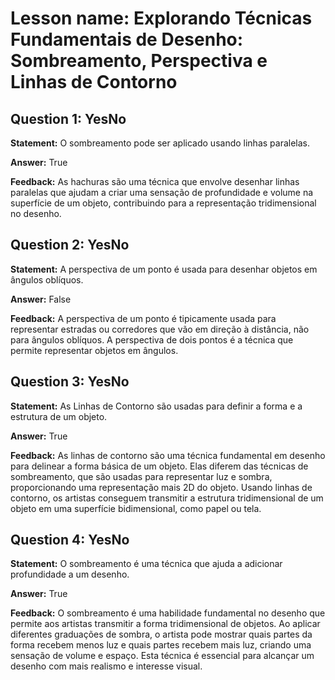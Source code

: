 # Lesson name: Explorando Técnicas Fundamentais de Desenho: Sombreamento, Perspectiva e Linhas de Contorno

## Question 1: YesNo

**Statement:** O sombreamento pode ser aplicado usando linhas paralelas.

**Answer:** True

**Feedback:**
As hachuras são uma técnica que envolve desenhar linhas paralelas que ajudam a criar uma sensação de profundidade e volume na superfície de um objeto, contribuindo para a representação tridimensional no desenho.


## Question 2: YesNo

**Statement:** A perspectiva de um ponto é usada para desenhar objetos em ângulos oblíquos.

**Answer:** False

**Feedback:**
A perspectiva de um ponto é tipicamente usada para representar estradas ou corredores que vão em direção à distância, não para ângulos oblíquos. A perspectiva de dois pontos é a técnica que permite representar objetos em ângulos.


## Question 3: YesNo

**Statement:** As Linhas de Contorno são usadas para definir a forma e a estrutura de um objeto.

**Answer:** True

**Feedback:**
As linhas de contorno são uma técnica fundamental em desenho para delinear a forma básica de um objeto. Elas diferem das técnicas de sombreamento, que são usadas para representar luz e sombra, proporcionando uma representação mais 2D do objeto. Usando linhas de contorno, os artistas conseguem transmitir a estrutura tridimensional de um objeto em uma superfície bidimensional, como papel ou tela.


## Question 4: YesNo

**Statement:** O sombreamento é uma técnica que ajuda a adicionar profundidade a um desenho.

**Answer:** True

**Feedback:**
O sombreamento é uma habilidade fundamental no desenho que permite aos artistas transmitir a forma tridimensional de objetos. Ao aplicar diferentes graduações de sombra, o artista pode mostrar quais partes da forma recebem menos luz e quais partes recebem mais luz, criando uma sensação de volume e espaço. Esta técnica é essencial para alcançar um desenho com mais realismo e interesse visual.

